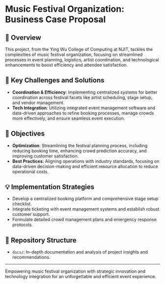 # Music Festival Organization: Business Case Proposal

## 🎉 Overview
This project, from the Ying Wu College of Computing at NJIT, tackles the complexities of music festival organization, focusing on streamlined processes in event planning, logistics, artist coordination, and technological enhancements to boost efficiency and attendee satisfaction.

## 🚀 Key Challenges and Solutions
- **Coordination & Efficiency**: Implementing centralized systems for better coordination across festival facets like artist scheduling, stage setup, and vendor management.
- **Tech Integration**: Utilizing integrated event management software and data-driven approaches to refine booking processes, manage crowds more effectively, and ensure seamless event execution.

## 🎯 Objectives
- **Optimization**: Streamlining the festival planning process, including reducing booking time, enhancing crowd prediction accuracy, and improving customer satisfaction.
- **Best Practices**: Aligning operations with industry standards, focusing on data-driven decision-making and efficient resource allocation to reduce operational costs.

## 💡 Implementation Strategies
- Develop a centralized booking platform and comprehensive stage setup checklist.
- Integrate ticketing with event management systems and establish robust customer support.
- Formulate detailed crowd management plans and emergency response protocols.

## 📁 Repository Structure
- `docs/`: In-depth documentation and analysis of project insights and recommendations.


---

Empowering music festival organization with strategic innovation and technology integration for an unforgettable and efficient event experience.
